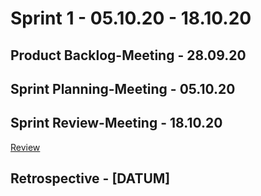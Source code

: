 # Sprint 1 - 05.10.20 - 18.10.20

## Product Backlog-Meeting - 28.09.20



## Sprint Planning-Meeting - 05.10.20



## Sprint Review-Meeting - 18.10.20
[Review](sprint-review.md)


## Retrospective - [DATUM]


